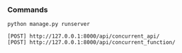 ### Commands

```shell
python manage.py runserver
```

```shell
[POST] http://127.0.0.1:8000/api/concurrent_api/
[POST] http://127.0.0.1:8000/api/concurrent_function/
```